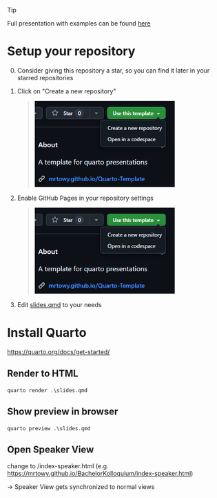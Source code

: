 > [!TIP]
> Full presentation with examples can be found [here](https://github.com/MrToWy/BachelorKolloquium/)

# Setup your repository
0. Consider giving this repository a star, so you can find it later in your starred repositories
1. Click on "Create a new repository"

   > [![Enable GitHub Pages][1]][1]

  [1]: enable_gh_pages.png
  

2. Enable GitHub Pages in your repository settings

   > [![Create new Repo][1]][1]

  [1]: create_new_repo.png
  
3. Edit [slides.qmd](slides.qmd) to your needs


# Install Quarto
https://quarto.org/docs/get-started/

## Render to HTML

```shell
quarto render .\slides.qmd
```

## Show preview in browser

```shell
quarto preview .\slides.qmd
```

## Open Speaker View
change to /index-speaker.html (e.g. https://mrtowy.github.io/BachelorKolloquium/index-speaker.html)

-> Speaker View gets synchronized to normal views
